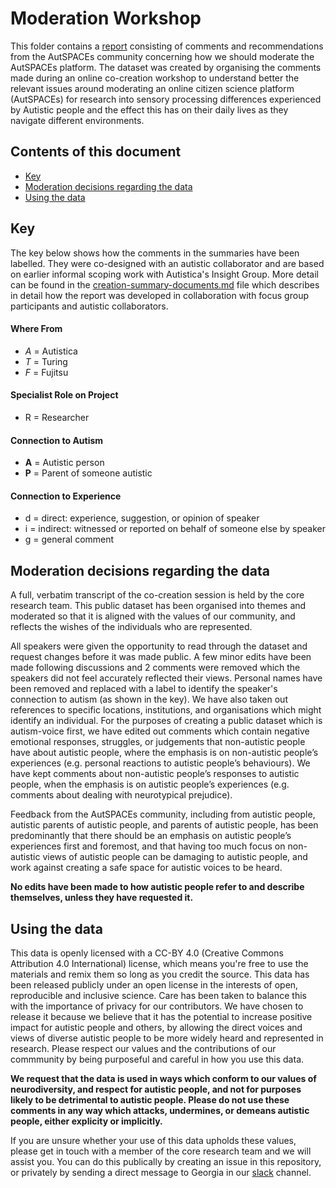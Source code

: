 # Moderation Workshop

This folder contains a [report](/moderation-co-creation-report) consisting of comments and recommendations from the AutSPACEs community concerning how we should moderate the AutSPACEs platform.
The dataset was created by organising the comments made during an online co-creation workshop to understand better the relevant issues around moderating an online citizen science platform (AutSPACEs) for research into sensory processing differences experienced by Autistic people and the effect this has on their daily lives as they navigate different environments.

## Contents of this document

* [Key](#key)
* [Moderation decisions regarding the data](#moderation-decisions-regarding-the-data)
* [Using the data](#using-the-data)

## Key

The key below shows how the comments in the summaries have been labelled.
They were co-designed with an autistic collaborator and are based on earlier informal scoping work with Autistica's Insight Group.
More detail can be found in the [creation-summary-documents.md](https://github.com/alan-turing-institute/AutisticaCitizenScience/blob/master/community-recommendations/moderation-co-creation/creation-summary.md) file which describes in detail how the report was developed in collaboration with focus group participants and autistic collaborators.

#### Where From

* *A* = Autistica
* *T* = Turing
* *F* = Fujitsu

#### Specialist Role on Project

* R = Researcher

#### Connection to Autism

* **A** = Autistic person
* **P** = Parent of someone autistic

#### Connection to Experience

* d = direct: experience, suggestion, or opinion of speaker
* i = indirect: witnessed or reported on behalf of someone else by speaker
* g = general comment

## Moderation decisions regarding the data

A full, verbatim transcript of the co-creation session is held by the core research team.
This public dataset has been organised into themes and moderated so that it is aligned with the values of our community, and reflects the wishes of the individuals who are represented. 

All speakers were given the opportunity to read through the dataset and request changes before it was made public. A few minor edits have been made following discussions and 2 comments were removed which the speakers did not feel accurately reflected their views. 
Personal names have been removed and replaced with a label to identify the speaker's connection to autism (as shown in the key). 
We have also taken out references to specific locations, institutions, and organisations which might identify an individual. 
For the purposes of creating a public dataset which is autism-voice first, we have edited out comments which contain negative emotional responses, struggles, or judgements that non-autistic people have about autistic people, where the emphasis is on non-autistic people’s experiences (e.g. personal reactions to autistic people’s behaviours). 
We have kept comments about non-autistic people’s responses to autistic people, when the emphasis is on autistic people’s experiences (e.g. comments about dealing with neurotypical prejudice). 

Feedback from the AutSPACEs community, including from autistic people, autistic parents of autistic people, and parents of autistic people, has been predominantly that there should be an emphasis on autistic people’s experiences first and foremost, and that having too much focus on non-autistic views of autistic people can be damaging to autistic people, and work against creating a safe space for autistic voices to be heard.

**No edits have been made to how autistic people refer to and describe themselves, unless they have requested it.**

## Using the data

This data is openly licensed with a CC-BY 4.0 (Creative Commons Attribution 4.0 International) license, which means you're free to use the materials and remix them so long as you credit the source.
This data has been released publicly under an open license in the interests of open, reproducible and inclusive science. 
Care has been taken to balance this with the importance of privacy for our contributors.
We have chosen to release it because we believe that it has the potential to increase positive impact for autistic people and others, by allowing the direct voices and views of diverse autistic people to be more widely heard and represented in research. 
Please respect our values and the contributions of our commmunity by being purposeful and careful in how you use this data.

**We request that the data is used in ways which conform to our values of neurodiversity, and respect for autistic people, and not for purposes likely to be detrimental to autistic people. Please do not use these comments in any way which attacks, undermines, or demeans autistic people, either explicity or implicitly.**

If you are unsure whether your use of this data upholds these values, please get in touch with a member of the core research team and we will assist you. 
You can do this publically by creating an issue in this repository, or privately by sending a direct message to Georgia in our [slack](https://slackin.openhumans.org/) channel.
